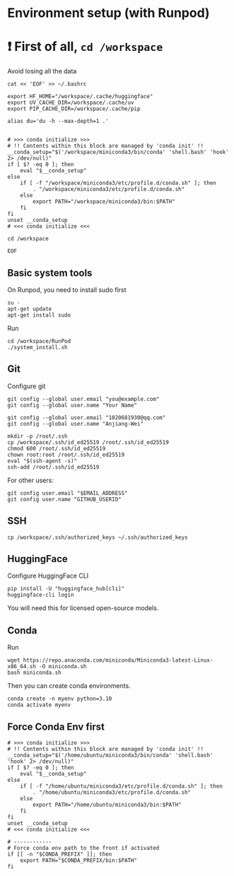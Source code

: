 # Environment setup (with Runpod)

# ❗ First of all, `cd /workspace`

Avoid losing all the data

```
cat << 'EOF' >> ~/.bashrc

export HF_HOME="/workspace/.cache/huggingface"
export UV_CACHE_DIR=/workspace/.cache/uv
export PIP_CACHE_DIR=/workspace/.cache/pip

alias du='du -h --max-depth=1 .'


# >>> conda initialize >>>
# !! Contents within this block are managed by 'conda init' !!
__conda_setup="$('/workspace/miniconda3/bin/conda' 'shell.bash' 'hook' 2> /dev/null)"
if [ $? -eq 0 ]; then
    eval "$__conda_setup"
else
    if [ -f "/workspace/miniconda3/etc/profile.d/conda.sh" ]; then
        . "/workspace/miniconda3/etc/profile.d/conda.sh"
    else
        export PATH="/workspace/miniconda3/bin:$PATH"
    fi
fi
unset __conda_setup
# <<< conda initialize <<<

cd /workspace

EOF
```

## Basic system tools

On Runpod, you need to install sudo first
```
su -
apt-get update
apt-get install sudo
```

Run
```
cd /workspace/RunPod
./system_install.sh
```

## Git

Configure git
```
git config --global user.email "you@example.com"
git config --global user.name "Your Name"
```

```
git config --global user.email "1020681930@qq.com"
git config --global user.name "Anjiang-Wei"
```

```
mkdir -p /root/.ssh
cp /workspace/.ssh/id_ed25519 /root/.ssh/id_ed25519
chmod 600 /root/.ssh/id_ed25519
chown root:root /root/.ssh/id_ed25519
eval "$(ssh-agent -s)"
ssh-add /root/.ssh/id_ed25519
```

For other users:
```
git config user.email "$EMAIL_ADDRESS"
git config user.name "GITHUB_USERID"
```

## SSH
```
cp /workspace/.ssh/authorized_keys ~/.ssh/authorized_keys
```


## HuggingFace

Configure HuggingFace CLI
```
pip install -U "huggingface_hub[cli]"
huggingface-cli login
```
You will need this for licensed open-source models.

## Conda

Run
```
wget https://repo.anaconda.com/miniconda/Miniconda3-latest-Linux-x86_64.sh -O miniconda.sh
bash miniconda.sh
```
Then you can create conda environments.
```
conda create -n myenv python=3.10
conda activate myenv
```

## Force Conda Env first
```
# >>> conda initialize >>>
# !! Contents within this block are managed by 'conda init' !!
__conda_setup="$('/home/ubuntu/miniconda3/bin/conda' 'shell.bash' 'hook' 2> /dev/null)"
if [ $? -eq 0 ]; then
    eval "$__conda_setup"
else
    if [ -f "/home/ubuntu/miniconda3/etc/profile.d/conda.sh" ]; then
        . "/home/ubuntu/miniconda3/etc/profile.d/conda.sh"
    else
        export PATH="/home/ubuntu/miniconda3/bin:$PATH"
    fi
fi
unset __conda_setup
# <<< conda initialize <<<

# ------------
# Force conda env path to the front if activated
if [[ -n "$CONDA_PREFIX" ]]; then
    export PATH="$CONDA_PREFIX/bin:$PATH"
fi
```

